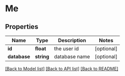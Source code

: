 # Me

## Properties
Name | Type | Description | Notes
------------ | ------------- | ------------- | -------------
**id** | **float** | the user id | [optional] 
**database** | **string** | database name | [optional] 

[[Back to Model list]](../README.md#documentation-for-models) [[Back to API list]](../README.md#documentation-for-api-endpoints) [[Back to README]](../README.md)


